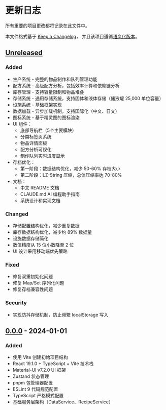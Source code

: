 # 更新日志

所有重要的项目更改都将记录在此文件中。

本文件格式基于 [Keep a Changelog](https://keepachangelog.com/zh-CN/1.0.0/)，
并且该项目遵循[语义化版本](https://semver.org/lang/zh-CN/)。

## [Unreleased]

### Added
- 生产系统 - 完整的物品制作和队列管理功能
- 配方系统 - 高级配方分析，包括效率计算和依赖链分析
- 库存管理 - 支持容量限制和物品堆叠
- 存储系统 - 通用存储系统，支持固体和液体存储（储液罐 25,000 单位容量）
- 设施系统 - 基础框架实现
- 数据加载 - 异步加载机制，支持国际化（中文、日文）
- 图标系统 - 基于精灵图的图标渲染
- UI 组件：
  - 底部导航栏（5个主要模块）
  - 分类标签页系统
  - 物品详情面板
  - 配方分析可视化
  - 制作队列实时进度显示
- 存档优化：
  - 第一阶段：数据结构优化，减少 50-60% 存档大小
  - 第二阶段：LZ-String 压缩，总体压缩率达 70-80%
- 文档：
  - 中文 README 文档
  - CLAUDE.md AI 编程助手指南
  - 系统设计和实现文档

### Changed
- 存储配置结构优化，减少重复数据
- 库存数据结构优化，减少约 89% 数据量
- 设施数据存储简化
- 数值精度从 15 位小数降至 2 位
- UI 设计采用移动端优先策略

### Fixed
- 修复双重初始化问题
- 修复 Map/Set 序列化问题
- 修复存档兼容性问题

### Security
- 实现防抖存储机制，防止频繁 localStorage 写入

## [0.0.0] - 2024-01-01

### Added
- 使用 Vite 创建初始项目结构
- React 19.1.0 + TypeScript + Vite 技术栈
- Material-UI v7.2.0 UI 框架
- Zustand 状态管理
- pnpm 包管理器配置
- ESLint 9 代码规范配置
- TypeScript 严格模式配置
- 基础服务层架构（DataService、RecipeService）

[Unreleased]: https://github.com/emeiziying/Idle-Factorio/compare/v0.0.0...HEAD
[0.0.0]: https://github.com/emeiziying/Idle-Factorio/releases/tag/v0.0.0

